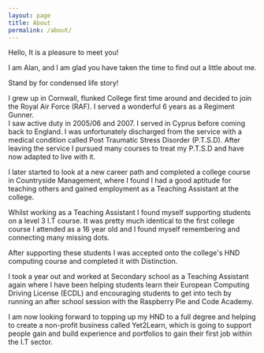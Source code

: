 ```yaml
---
layout: page
title: About
permalink: /about/
---
```


Hello, It is a pleasure to meet you!

I am Alan, and I am glad you have taken the time to find out a little about me.

Stand by for condensed life story!

I grew up in Cornwall, flunked College first time around and decided to join
the Royal Air Force (RAF). I served a wonderful 6 years as a Regiment Gunner.  
I saw active duty in 2005/06 and 2007. I served in Cyprus before coming back to
England. I was unfortunately discharged from the service with a medical
condition called Post Traumatic Stress Disorder (P.T.S.D).
After leaving the service I pursued many courses to treat my P.T.S.D and have
now adapted to live with it.

I later started to look at a new career path and completed a college course in
Countryside Management, where I found I had a good aptitude for teaching others
and gained employment as a Teaching Assistant at the college.

Whilst working as a Teaching Assistant I found myself supporting students on a 
level 3 I.T course. It was pretty much identical to the first college course I
attended as a 16 year old and I found myself remembering and connecting many
missing dots.

After supporting these students I was accepted onto the college's HND computing
course and completed it with Distinction.

I took a year out and worked at Secondary school as a Teaching Assistant again
where I have been helping students learn their European Computing Driving
License (ECDL) and encouraging students to get into tech by running an after
school session with the Raspberry Pie and Code Academy.  

I am now looking forward to topping up my HND to a full degree and helping to
create a non-profit business called Yet2Learn, which is going to support people
gain and build experience and portfolios to gain their first job within the I.T
sector.

